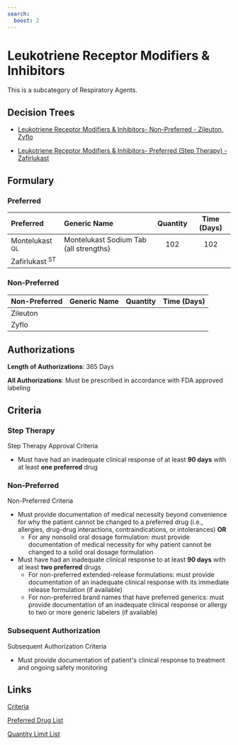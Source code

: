 ```yaml
---
search:
  boost: 2 
---
```


# Leukotriene Receptor Modifiers & Inhibitors

This is a subcategory of Respiratory Agents.

## Decision Trees

- [Leukotriene Receptor Modifiers & Inhibitors- Non-Preferred - Zileuton, Zyflo](https://forms.office.com.mcas.ms/pages/designpagev2.aspx?auth_pvr=OrgId&auth_upn=kaelyn.dobbins%40gainwelltechnologies.com&origin=OfficeDotCom&lang=en-US&sessionid=9e41314a-bfaf-4dfa-9bfc-7fcc04c53b6e&route=GroupForms&subpage=design&id=nPhjxpvvj0G9PUHkbAzgaN9UYz8EqmlIs3_TYn4TbXBUQVpTSllUMEVMRzYzRVo2WkNMUTQxTjUwUyQlQCN0PWcu&topview=Preview)

- [Leukotriene Receptor Modifiers & Inhibitors- Preferred (Step Therapy) - Zafirlukast](https://forms.office.com.mcas.ms/pages/designpagev2.aspx?auth_pvr=OrgId&auth_upn=kaelyn.dobbins%40gainwelltechnologies.com&origin=OfficeDotCom&lang=en-US&sessionid=9e41314a-bfaf-4dfa-9bfc-7fcc04c53b6e&route=GroupForms&subpage=design&id=nPhjxpvvj0G9PUHkbAzgaN9UYz8EqmlIs3_TYn4TbXBUMlZOWTA3N1hOUEQyTVI5ODRPVDJVMEc0ViQlQCN0PWcu&topview=Preview)

## Formulary

### Preferred

| Preferred                 | Generic Name                           | Quantity | Time (Days) |
| :------------------------ | :------------------------------------- | :------: | :---------: |
| Montelukast <sup>QL</sup> | Montelukast Sodium Tab (all strengths) |   102    |     102     |
| Zafirlukast <sup>ST</sup> |                                        |          |             |

### Non-Preferred

| Non-Preferred | Generic Name | Quantity | Time (Days) |
| :------------ | :----------- | :------: | :---------: |
| Zileuton      |              |          |             |
| Zyflo         |              |          |             |

## Authorizations

**Length of Authorizations**: 365 Days

**All Authorizations**: Must be prescribed in accordance with FDA approved labeling

## Criteria

### Step Therapy

Step Therapy Approval Criteria

- Must have had an inadequate clinical response of at least **90 days** with at least **one preferred** drug


### Non-Preferred

Non-Preferred Criteria

- Must provide documentation of medical necessity beyond convenience for why the patient cannot be changed to a preferred drug (i.e., allergies, drug-drug interactions, contraindications, or intolerances) **OR**
    - For any nonsolid oral dosage formulation: must provide documentation of medical necessity for why patient cannot be changed to a solid oral dosage formulation
- Must have had an inadequate clinical response to at least **90 days** with at least **two preferred** drugs
    - For non-preferred extended-release formulations: must provide documentation of an inadequate clinical response with its immediate release formulation (if available)
    - For non-preferred brand names that have preferred generics: must provide documentation of an inadequate clinical response or allergy to two or more generic labelers (if available)

### Subsequent Authorization

Subsequent Authorization Criteria

- Must provide documentation of patient's clinical response to treatment and ongoing safety monitoring

## Links

[Criteria](https://pharmacy.medicaid.ohio.gov/sites/default/files/20230101_UPDL%20_Criteria_APPROVED.pdf#page=96)

[Preferred Drug List](https://pharmacy.medicaid.ohio.gov/sites/default/files/20230101_UPDL_APPROVED_12.13.22.pdf#page=31)

[Quantity Limit List](https://pharmacy.medicaid.ohio.gov/sites/default/files/20230101_Ohio_Medicaid_Quantity_Document_APPROVED.pdf)
